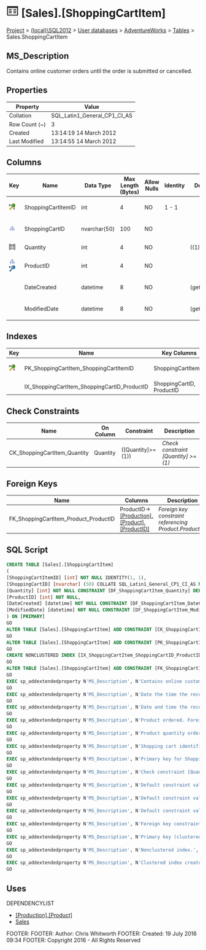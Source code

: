 
# ![Tables](../../../../Images/Table32.png) [Sales].[ShoppingCartItem]

[Project](../../../../index.md) > [(local)\\SQL2012](../../../index.md) > [User databases](../../index.md) > [AdventureWorks](../index.md) > [Tables](Tables_.md) > Sales.ShoppingCartItem

## <a name="#description"></a>MS_Description
Contains online customer orders until the order is submitted or cancelled.
## <a name="#properties"></a>Properties

| Property | Value |
|---|---|
| Collation | SQL_Latin1_General_CP1_CI_AS |
| Row Count (~) | 3 |
| Created | 13:14:19 14 March 2012 |
| Last Modified | 13:14:55 14 March 2012 |


## <a name="#columns"></a>Columns

| Key | Name | Data Type | Max Length (Bytes) | Allow Nulls | Identity | Default | Description |
|---|---|---|---|---|---|---|---|
| [![Cluster Primary Key PK_ShoppingCartItem_ShoppingCartItemID: ShoppingCartItemID](../../../../Images/pkcluster.png)](#indexes) | ShoppingCartItemID | int | 4 | NO | 1 - 1 |  | _Primary key for ShoppingCartItem records._ |
| [![Indexes IX_ShoppingCartItem_ShoppingCartID_ProductID](../../../../Images/Index.png)](#indexes) | ShoppingCartID | nvarchar(50) | 100 | NO |  |  | _Shopping cart identification number._ |
| [![Check Constraints CK_ShoppingCartItem_Quantity : ([Quantity]>=(1))](../../../../Images/c-constraint.png)](#checkconstraints) | Quantity | int | 4 | NO |  | ((1)) | _Product quantity ordered._ |
| [![Indexes IX_ShoppingCartItem_ShoppingCartID_ProductID](../../../../Images/Index.png)](#indexes)[![Foreign Keys FK_ShoppingCartItem_Product_ProductID: [Production].[Product].ProductID](../../../../Images/fk.png)](#foreignkeys) | ProductID | int | 4 | NO |  |  | _Product ordered. Foreign key to Product.ProductID._ |
|  | DateCreated | datetime | 8 | NO |  | (getdate()) | _Date the time the record was created._ |
|  | ModifiedDate | datetime | 8 | NO |  | (getdate()) | _Date and time the record was last updated._ |


## <a name="#indexes"></a>Indexes

| Key | Name | Key Columns | Unique | Description |
|---|---|---|---|---|
| [![Cluster Primary Key PK_ShoppingCartItem_ShoppingCartItemID: ShoppingCartItemID](../../../../Images/pkcluster.png)](#indexes) | PK_ShoppingCartItem_ShoppingCartItemID | ShoppingCartItemID | YES | _Primary key (clustered) constraint_ |
|  | IX_ShoppingCartItem_ShoppingCartID_ProductID | ShoppingCartID, ProductID |  | _Nonclustered index._ |


## <a name="#checkconstraints"></a>Check Constraints

| Name | On Column | Constraint | Description |
|---|---|---|---|
| CK_ShoppingCartItem_Quantity | Quantity | ([Quantity]>=(1)) | _Check constraint [Quantity] >= (1)_ |


## <a name="#foreignkeys"></a>Foreign Keys

| Name | Columns | Description |
|---|---|---|
| FK_ShoppingCartItem_Product_ProductID | ProductID->[[Production].[Product].[ProductID]](Product.md) | _Foreign key constraint referencing Product.ProductID._ |


## <a name="#sqlscript"></a>SQL Script
```sql
CREATE TABLE [Sales].[ShoppingCartItem]
(
[ShoppingCartItemID] [int] NOT NULL IDENTITY(1, 1),
[ShoppingCartID] [nvarchar] (50) COLLATE SQL_Latin1_General_CP1_CI_AS NOT NULL,
[Quantity] [int] NOT NULL CONSTRAINT [DF_ShoppingCartItem_Quantity] DEFAULT ((1)),
[ProductID] [int] NOT NULL,
[DateCreated] [datetime] NOT NULL CONSTRAINT [DF_ShoppingCartItem_DateCreated] DEFAULT (getdate()),
[ModifiedDate] [datetime] NOT NULL CONSTRAINT [DF_ShoppingCartItem_ModifiedDate] DEFAULT (getdate())
) ON [PRIMARY]
GO
ALTER TABLE [Sales].[ShoppingCartItem] ADD CONSTRAINT [CK_ShoppingCartItem_Quantity] CHECK (([Quantity]>=(1)))
GO
ALTER TABLE [Sales].[ShoppingCartItem] ADD CONSTRAINT [PK_ShoppingCartItem_ShoppingCartItemID] PRIMARY KEY CLUSTERED  ([ShoppingCartItemID]) ON [PRIMARY]
GO
CREATE NONCLUSTERED INDEX [IX_ShoppingCartItem_ShoppingCartID_ProductID] ON [Sales].[ShoppingCartItem] ([ShoppingCartID], [ProductID]) ON [PRIMARY]
GO
ALTER TABLE [Sales].[ShoppingCartItem] ADD CONSTRAINT [FK_ShoppingCartItem_Product_ProductID] FOREIGN KEY ([ProductID]) REFERENCES [Production].[Product] ([ProductID])
GO
EXEC sp_addextendedproperty N'MS_Description', N'Contains online customer orders until the order is submitted or cancelled.', 'SCHEMA', N'Sales', 'TABLE', N'ShoppingCartItem', NULL, NULL
GO
EXEC sp_addextendedproperty N'MS_Description', N'Date the time the record was created.', 'SCHEMA', N'Sales', 'TABLE', N'ShoppingCartItem', 'COLUMN', N'DateCreated'
GO
EXEC sp_addextendedproperty N'MS_Description', N'Date and time the record was last updated.', 'SCHEMA', N'Sales', 'TABLE', N'ShoppingCartItem', 'COLUMN', N'ModifiedDate'
GO
EXEC sp_addextendedproperty N'MS_Description', N'Product ordered. Foreign key to Product.ProductID.', 'SCHEMA', N'Sales', 'TABLE', N'ShoppingCartItem', 'COLUMN', N'ProductID'
GO
EXEC sp_addextendedproperty N'MS_Description', N'Product quantity ordered.', 'SCHEMA', N'Sales', 'TABLE', N'ShoppingCartItem', 'COLUMN', N'Quantity'
GO
EXEC sp_addextendedproperty N'MS_Description', N'Shopping cart identification number.', 'SCHEMA', N'Sales', 'TABLE', N'ShoppingCartItem', 'COLUMN', N'ShoppingCartID'
GO
EXEC sp_addextendedproperty N'MS_Description', N'Primary key for ShoppingCartItem records.', 'SCHEMA', N'Sales', 'TABLE', N'ShoppingCartItem', 'COLUMN', N'ShoppingCartItemID'
GO
EXEC sp_addextendedproperty N'MS_Description', N'Check constraint [Quantity] >= (1)', 'SCHEMA', N'Sales', 'TABLE', N'ShoppingCartItem', 'CONSTRAINT', N'CK_ShoppingCartItem_Quantity'
GO
EXEC sp_addextendedproperty N'MS_Description', N'Default constraint value of GETDATE()', 'SCHEMA', N'Sales', 'TABLE', N'ShoppingCartItem', 'CONSTRAINT', N'DF_ShoppingCartItem_DateCreated'
GO
EXEC sp_addextendedproperty N'MS_Description', N'Default constraint value of GETDATE()', 'SCHEMA', N'Sales', 'TABLE', N'ShoppingCartItem', 'CONSTRAINT', N'DF_ShoppingCartItem_ModifiedDate'
GO
EXEC sp_addextendedproperty N'MS_Description', N'Default constraint value of 1', 'SCHEMA', N'Sales', 'TABLE', N'ShoppingCartItem', 'CONSTRAINT', N'DF_ShoppingCartItem_Quantity'
GO
EXEC sp_addextendedproperty N'MS_Description', N'Foreign key constraint referencing Product.ProductID.', 'SCHEMA', N'Sales', 'TABLE', N'ShoppingCartItem', 'CONSTRAINT', N'FK_ShoppingCartItem_Product_ProductID'
GO
EXEC sp_addextendedproperty N'MS_Description', N'Primary key (clustered) constraint', 'SCHEMA', N'Sales', 'TABLE', N'ShoppingCartItem', 'CONSTRAINT', N'PK_ShoppingCartItem_ShoppingCartItemID'
GO
EXEC sp_addextendedproperty N'MS_Description', N'Nonclustered index.', 'SCHEMA', N'Sales', 'TABLE', N'ShoppingCartItem', 'INDEX', N'IX_ShoppingCartItem_ShoppingCartID_ProductID'
GO
EXEC sp_addextendedproperty N'MS_Description', N'Clustered index created by a primary key constraint.', 'SCHEMA', N'Sales', 'TABLE', N'ShoppingCartItem', 'INDEX', N'PK_ShoppingCartItem_ShoppingCartItemID'
GO

```

## <a name="#uses"></a>Uses
DEPENDENCYLIST
* [[Production].[Product]](Product.md)
* [Sales](../Security/Schemas/Sales.md)

FOOTER: FOOTER: Author:  Chris Whitworth
FOOTER: Created: 19 July 2016 09:34
FOOTER: Copyright 2016 - All Rights Reserved

